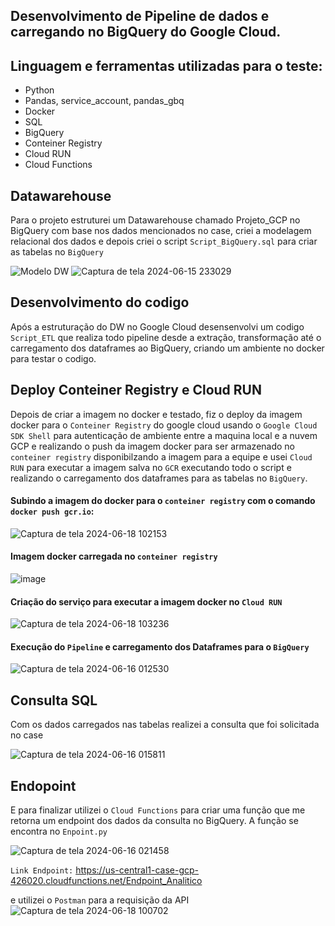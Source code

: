 ## Desenvolvimento de Pipeline de dados e carregando no BigQuery do Google Cloud.


## Linguagem e ferramentas utilizadas para o teste:
  - Python
  - Pandas, service_account, pandas_gbq
  - Docker
  - SQL 
  - BigQuery
  - Conteiner Registry
  - Cloud RUN
  - Cloud Functions

## Datawarehouse
Para o projeto estruturei um Datawarehouse chamado Projeto_GCP no BigQuery com base nos dados mencionados no case, criei a modelagem relacional dos dados e depois criei o script `Script_BigQuery.sql` para criar as tabelas no `BigQuery`

![Modelo DW](https://github.com/thiagothr/Case_IPNET/assets/72639507/fde8d01d-214a-4e1c-b967-fa1afb545e0c)
![Captura de tela 2024-06-15 233029](https://github.com/thiagothr/Case_IPNET/assets/72639507/f57fd620-e9b0-47a9-9dfd-2e605ed049e0)

## Desenvolvimento do codigo
Após a estruturação do DW no Google Cloud desensenvolvi um codigo `Script_ETL` que realiza todo pipeline desde a extração, transformação até o carregamento dos dataframes ao BigQuery, criando um ambiente no docker para testar o codigo. 

## Deploy Conteiner Registry e Cloud RUN
Depois de criar a imagem no docker e testado, fiz o deploy da imagem docker para o `Conteiner Registry` do google cloud usando o `Google Cloud SDK Shell` para autenticação de ambiente entre a maquina local e a nuvem GCP e realizando o push da imagem docker para ser armazenado no `conteiner registry`  disponibilzando a imagem para a equipe e usei `Cloud RUN` para executar a imagem salva no `GCR` executando todo o script e realizando o carregamento dos dataframes para as tabelas no `BigQuery`.

#### Subindo a imagem do docker para o `conteiner registry` com o comando `docker push gcr.io`:
![Captura de tela 2024-06-18 102153](https://github.com/thiagothr/Case_IPNET/assets/72639507/eee986d5-5837-4ae8-abdd-584981217f02)

#### Imagem docker carregada no `conteiner registry`
![image](https://github.com/thiagothr/Case_IPNET/assets/72639507/ad0c88d6-6815-4a07-9851-e38f78a64b71)


#### Criação do serviço para executar a imagem docker no `Cloud RUN`
![Captura de tela 2024-06-18 103236](https://github.com/thiagothr/Case_IPNET/assets/72639507/dd4f5025-a8d3-4baf-8b13-e07b8a5526eb)

#### Execução do `Pipeline` e carregamento dos Dataframes para o `BigQuery`
![Captura de tela 2024-06-16 012530](https://github.com/thiagothr/Case_IPNET/assets/72639507/909cef42-2d83-4854-a487-a9542c1025e2)


## Consulta SQL
Com os dados carregados nas tabelas realizei a consulta que foi solicitada no case

![Captura de tela 2024-06-16 015811](https://github.com/thiagothr/Case_IPNET/assets/72639507/24641c09-beb5-4ecd-a5c0-0a1113c563bd)

## Endopoint
E para finalizar utilizei o `Cloud Functions` para criar uma função que me retorna um endpoint dos dados da consulta no BigQuery. A função se encontra no `Enpoint.py`

![Captura de tela 2024-06-16 021458](https://github.com/thiagothr/Case_IPNET/assets/72639507/eddbcfe4-66cf-4090-9b27-72fb1558f10d)

`Link Endpoint:` https://us-central1-case-gcp-426020.cloudfunctions.net/Endpoint_Analitico

e utilizei o `Postman` para a requisição da API
![Captura de tela 2024-06-18 100702](https://github.com/thiagothr/Case_IPNET/assets/72639507/ab2a596b-79a0-4ad1-aaef-f1e3ab1162d8)




